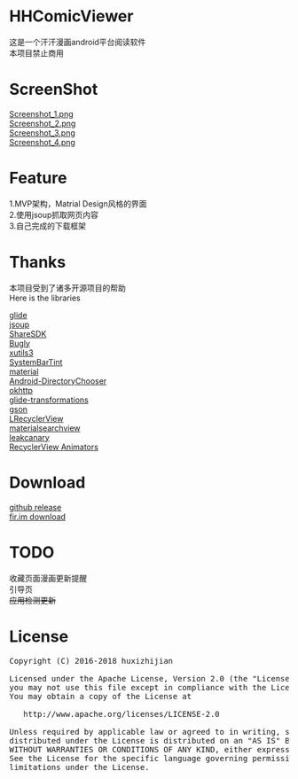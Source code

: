 # HHComicViewer

这是一个汗汗漫画android平台阅读软件<br>
本项目禁止商用<br>

# ScreenShot

[Screenshot_1.png](https://github.com/huxizhijian/HHComicViewer/blob/master/art/Screenshot_1.png)<br>
[Screenshot_2.png](https://github.com/huxizhijian/HHComicViewer/blob/master/art/Screenshot_2.png)<br>
[Screenshot_3.png](https://github.com/huxizhijian/HHComicViewer/blob/master/art/Screenshot_3.png)<br>
[Screenshot_4.png](https://github.com/huxizhijian/HHComicViewer/blob/master/art/Screenshot_4.png)<br>

# Feature

1.MVP架构，Matrial Design风格的界面<br>
2.使用jsoup抓取网页内容<br>
3.自己完成的下载框架<br>

# Thanks

本项目受到了诸多开源项目的帮助<br>
Here is the libraries

[glide](https://github.com/bumptech/glide)<br>
[jsoup](https://jsoup.org/)<br>
[ShareSDK](http://www.mob.com/)<br>
[Bugly](https://bugly.qq.com/v2/index)<br>
[xutils3](https://github.com/wyouflf/xUtils3)<br>
[SystemBarTint](https://github.com/jgilfelt/SystemBarTint)<br>
[material](https://github.com/rey5137/material)<br>
[Android-DirectoryChooser](https://github.com/passy/Android-DirectoryChooser)<br>
[okhttp](https://github.com/square/okhttp)<br>
[glide-transformations](https://github.com/wasabeef/glide-transformations)<br>
[gson](https://github.com/google/gson)<br>
[LRecyclerView](https://github.com/jdsjlzx/LRecyclerView)<br>
[materialsearchview](https://github.com/Mauker1/MaterialSearchView)<br>
[leakcanary](https://github.com/square/leakcanary)<br>
[RecyclerView Animators](https://github.com/wasabeef/recyclerview-animators)<br>

# Download

[github release](https://github.com/huxizhijian/HHComicViewer/releases)<br>
[fir.im download](https://fir.im/dxbw)<br>

# TODO

收藏页面漫画更新提醒<br>
引导页<br>
~~应用检测更新~~<br>

# License
<div class="codehilite"><pre>Copyright (C) 2016-2018 huxizhijian<br>
Licensed under the Apache License, Version 2.0 (the &quot;License&quot;);
you may not use this file except in compliance with the License.
You may obtain a copy of the License at<br>
   http://www.apache.org/licenses/LICENSE-2.0<br>
Unless required by applicable law or agreed to in writing, software
distributed under the License is distributed on an &quot;AS IS&quot; BASIS,
WITHOUT WARRANTIES OR CONDITIONS OF ANY KIND, either express or implied.
See the License for the specific language governing permissions and
limitations under the License.
</pre></div></div>
